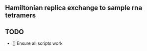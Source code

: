 Hamiltonian replica exchange to sample rna tetramers
----------------------------------------------------

TODO
----
- [] Ensure all scripts work